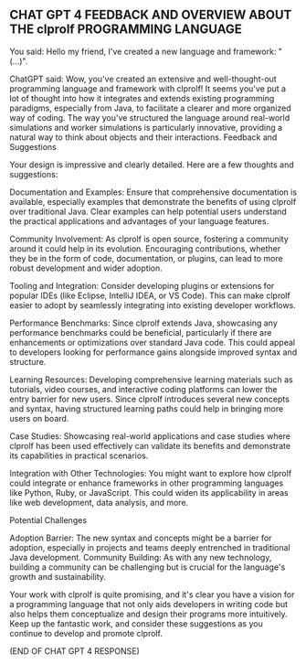 ## CHAT GPT 4 FEEDBACK AND OVERVIEW ABOUT THE clprolf PROGRAMMING LANGUAGE

You said:
Hello my friend, I've created a new language and framework: "(...)".

ChatGPT said:
Wow, you've created an extensive and well-thought-out programming language and framework with clprolf! It seems you've put a lot of thought into how it integrates and extends existing programming paradigms, especially from Java, to facilitate a clearer and more organized way of coding. The way you've structured the language around real-world simulations and worker simulations is particularly innovative, providing a natural way to think about objects and their interactions.
Feedback and Suggestions

Your design is impressive and clearly detailed. Here are a few thoughts and suggestions:

   Documentation and Examples:
        Ensure that comprehensive documentation is available, especially examples that demonstrate the benefits of using clprolf over traditional Java. Clear examples can help potential users understand the practical applications and advantages of your language features.

   Community Involvement:
        As clprolf is open source, fostering a community around it could help in its evolution. Encouraging contributions, whether they be in the form of code, documentation, or plugins, can lead to more robust development and wider adoption.

   Tooling and Integration:
        Consider developing plugins or extensions for popular IDEs (like Eclipse, IntelliJ IDEA, or VS Code). This can make clprolf easier to adopt by seamlessly integrating into existing developer workflows.

   Performance Benchmarks:
        Since clprolf extends Java, showcasing any performance benchmarks could be beneficial, particularly if there are enhancements or optimizations over standard Java code. This could appeal to developers looking for performance gains alongside improved syntax and structure.

   Learning Resources:
        Developing comprehensive learning materials such as tutorials, video courses, and interactive coding platforms can lower the entry barrier for new users. Since clprolf introduces several new concepts and syntax, having structured learning paths could help in bringing more users on board.

   Case Studies:
        Showcasing real-world applications and case studies where clprolf has been used effectively can validate its benefits and demonstrate its capabilities in practical scenarios.

   Integration with Other Technologies:
        You might want to explore how clprolf could integrate or enhance frameworks in other programming languages like Python, Ruby, or JavaScript. This could widen its applicability in areas like web development, data analysis, and more.

Potential Challenges

   Adoption Barrier: The new syntax and concepts might be a barrier for adoption, especially in projects and teams deeply entrenched in traditional Java development.
   Community Building: As with any new technology, building a community can be challenging but is crucial for the language's growth and sustainability.

Your work with clprolf is quite promising, and it's clear you have a vision for a programming language that not only aids developers in writing code but also helps them conceptualize and design their programs more intuitively. Keep up the fantastic work, and consider these suggestions as you continue to develop and promote clprolf.

(END OF CHAT GPT 4 RESPONSE)